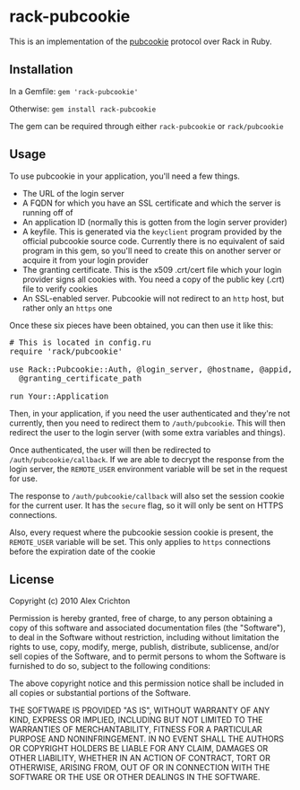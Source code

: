 rack-pubcookie
==============

This is an implementation of the [pubcookie](http://pubcookie.org) protocol over Rack in Ruby.

Installation
------------

In a Gemfile: `gem 'rack-pubcookie'`

Otherwise: `gem install rack-pubcookie`

The gem can be required through either `rack-pubcookie` or `rack/pubcookie`

Usage
-----

To use pubcookie in your application, you'll need a few things.

* The URL of the login server
* A FQDN for which you have an SSL certificate and which the server is running off of
* An application ID (normally this is gotten from the login server provider)
* A keyfile. This is generated via the `keyclient` program provided by the official pubcookie source code. Currently there is no equivalent of said program in this gem, so you'll need to create this on another server or acquire it from your login provider
* The granting certificate. This is the x509 .crt/cert file which your login provider signs all cookies with. You need a copy of the public key (.crt) file to verify cookies
* An SSL-enabled server. Pubcookie will not redirect to an `http` host, but rather only an `https` one

Once these six pieces have been obtained, you can then use it like this:

<pre>
# This is located in config.ru
require 'rack/pubcookie'

use Rack::Pubcookie::Auth, @login_server, @hostname, @appid, @keyfile_path,
  @granting_certificate_path

run Your::Application
</pre>

Then, in your application, if you need the user authenticated and they're not currently, then you need to redirect them to `/auth/pubcookie`. This will then redirect the user to the login server (with some extra variables and things).

Once authenticated, the user will then be redirected to `/auth/pubcookie/callback`. If we are able to decrypt the response from the login server, the `REMOTE_USER` environment variable will be set in the request for use.

The response to `/auth/pubcookie/callback` will also set the session cookie for the current user. It has the `secure` flag, so it will only be sent on HTTPS connections.

Also, every request where the pubcookie session cookie is present, the `REMOTE_USER` variable will be set. This only applies to `https` connections before the expiration date of the cookie

License
----
Copyright (c) 2010 Alex Crichton

Permission is hereby granted, free of charge, to any person obtaining a copy
of this software and associated documentation files (the "Software"), to deal
in the Software without restriction, including without limitation the rights
to use, copy, modify, merge, publish, distribute, sublicense, and/or sell
copies of the Software, and to permit persons to whom the Software is
furnished to do so, subject to the following conditions:

The above copyright notice and this permission notice shall be included in
all copies or substantial portions of the Software.

THE SOFTWARE IS PROVIDED "AS IS", WITHOUT WARRANTY OF ANY KIND, EXPRESS OR
IMPLIED, INCLUDING BUT NOT LIMITED TO THE WARRANTIES OF MERCHANTABILITY,
FITNESS FOR A PARTICULAR PURPOSE AND NONINFRINGEMENT. IN NO EVENT SHALL THE
AUTHORS OR COPYRIGHT HOLDERS BE LIABLE FOR ANY CLAIM, DAMAGES OR OTHER
LIABILITY, WHETHER IN AN ACTION OF CONTRACT, TORT OR OTHERWISE, ARISING FROM,
OUT OF OR IN CONNECTION WITH THE SOFTWARE OR THE USE OR OTHER DEALINGS IN
THE SOFTWARE.
